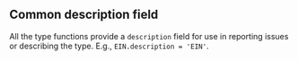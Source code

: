 ## Common description field

All the type functions provide a `description` field for use in reporting issues or describing the type. E.g., `EIN.description = 'EIN'`.